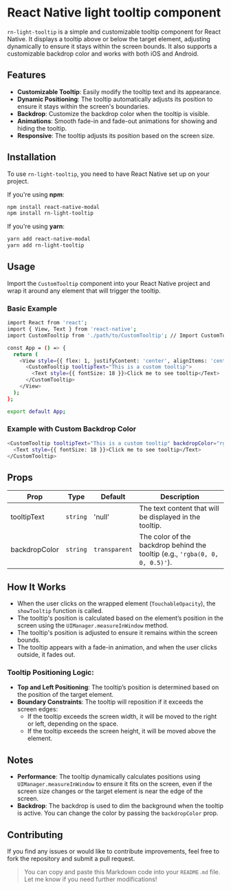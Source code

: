 # React Native light tooltip component

`rn-light-tooltip` is a simple and customizable tooltip component for React Native. It displays a tooltip above or below the target element, adjusting dynamically to ensure it stays within the screen bounds. It also supports a customizable backdrop color and works with both iOS and Android.

## Features

- **Customizable Tooltip**: Easily modify the tooltip text and its appearance.
- **Dynamic Positioning**: The tooltip automatically adjusts its position to ensure it stays within the screen's boundaries.
- **Backdrop**: Customize the backdrop color when the tooltip is visible.
- **Animations**: Smooth fade-in and fade-out animations for showing and hiding the tooltip.
- **Responsive**: The tooltip adjusts its position based on the screen size.

## Installation

To use `rn-light-tooltip`, you need to have React Native set up on your project.

If you're using **npm**:

```bash
npm install react-native-modal
npm install rn-light-tooltip
```
If you're using **yarn**:
```bash
yarn add react-native-modal
yarn add rn-light-tooltip
```
## Usage
Import the `CustomTooltip` component into your React Native project and wrap it around any element that will trigger the tooltip.
### Basic Example
```bash
import React from 'react';
import { View, Text } from 'react-native';
import CustomTooltip from './path/to/CustomTooltip'; // Import CustomTooltip

const App = () => {
  return (
    <View style={{ flex: 1, justifyContent: 'center', alignItems: 'center' }}>
      <CustomTooltip tooltipText="This is a custom tooltip">
        <Text style={{ fontSize: 18 }}>Click me to see tooltip</Text>
      </CustomTooltip>
    </View>
  );
};

export default App;
```
### Example with Custom Backdrop Color
```bash
<CustomTooltip tooltipText="This is a custom tooltip" backdropColor="rgba(0, 0, 0, 0.5)">
  <Text style={{ fontSize: 18 }}>Click me to see tooltip</Text>
</CustomTooltip>
```
## Props
|Prop         |Type    |Default      |Description                             |
|-------------|--------|-------------|----------------------------------------|
|tooltipText  |`string`|'null'       |The text content that will be displayed in the tooltip. |
|backdropColor|`string`|`transparent`|The color of the backdrop behind the tooltip (e.g., `'rgba(0, 0, 0, 0.5)'`). |

## How It Works

 - When the user clicks on the wrapped element (`TouchableOpacity`), the `showTooltip` function is called.
 - The tooltip's position is calculated based on the element’s position in the screen using the `UIManager.measureInWindow` method.
 - The tooltip's position is adjusted to ensure it remains within the screen bounds.
 - The tooltip appears with a fade-in animation, and when the user clicks outside, it fades out.
### Tooltip Positioning Logic:
 - **Top and Left Positioning**: The tooltip’s position is determined based on the position of the target element.
 - **Boundary Constraints**: The tooltip will reposition if it exceeds the screen edges:
	 - If the tooltip exceeds the screen width, it will be moved to the right or left, depending on the space.
	 - If the tooltip exceeds the screen height, it will be moved above the element.

## Notes

 - **Performance**: The tooltip dynamically calculates positions using `UIManager.measureInWindow` to ensure it fits on the screen, even if the screen size changes or the target element is near the edge of the screen.
 - **Backdrop**: The backdrop is used to dim the background when the tooltip is active. You can change the color by passing the `backdropColor` prop.

## Contributing
If you find any issues or would like to contribute improvements, feel free to fork the repository and submit a pull request.
> You can copy and paste this Markdown code into your `README.md` file. Let me know if you need further modifications!
